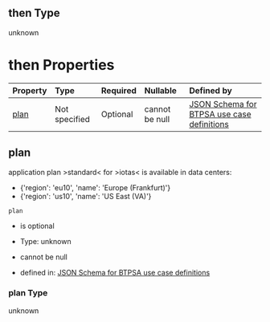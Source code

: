 ## then Type

unknown

# then Properties

| Property      | Type          | Required | Nullable       | Defined by                                                                                                                                                                                                                                      |
| :------------ | :------------ | :------- | :------------- | :---------------------------------------------------------------------------------------------------------------------------------------------------------------------------------------------------------------------------------------------- |
| [plan](#plan) | Not specified | Optional | cannot be null | [JSON Schema for BTPSA use case definitions](btpsa-usecase-properties-services-items-allof-2-then-allof-27-then-allof-1-then-properties-plan.md "undefined#/properties/services/items/allOf/2/then/allOf/27/then/allOf/1/then/properties/plan") |

## plan

application plan >standard< for >iotas< is available in data centers:

*   {'region': 'eu10', 'name': 'Europe (Frankfurt)'}
*   {'region': 'us10', 'name': 'US East (VA)'}

`plan`

*   is optional

*   Type: unknown

*   cannot be null

*   defined in: [JSON Schema for BTPSA use case definitions](btpsa-usecase-properties-services-items-allof-2-then-allof-27-then-allof-1-then-properties-plan.md "undefined#/properties/services/items/allOf/2/then/allOf/27/then/allOf/1/then/properties/plan")

### plan Type

unknown
